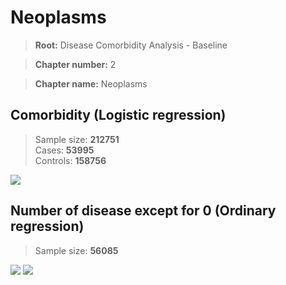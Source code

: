 # Neoplasms

> **Root:** Disease Comorbidity Analysis - Baseline

> **Chapter number:** 2  

> **Chapter name:** Neoplasms  

## Comorbidity (Logistic regression)
> Sample size: **212751**  
> Cases: **53995**  
> Controls: **158756**
<img src="/Chapter/Figures/Incidence/LG/Chapter_2.png"/>
<CsvTable src="/public/Chapter/Data/Incidence/LG/LG_Chapter_2.csv" label="🔍 View full results" />

## Number of disease except for 0 (Ordinary regression)
> Sample size: **56085**
<img src="/Chapter/Figures/Incidence/Histogram/Chapter_2_in.png"/>
<CsvTable src="/public/Chapter/Data/Incidence/Histogram/Chapter_2_in.csv" label="🔍 View full results" />

<img src="/Chapter/Figures/Incidence/ORD/Chapter_2.png"/>
<CsvTable src="/public/Chapter/Data/Incidence/ORD/ORD_Chapter_2.csv" label="🔍 View full results" />
